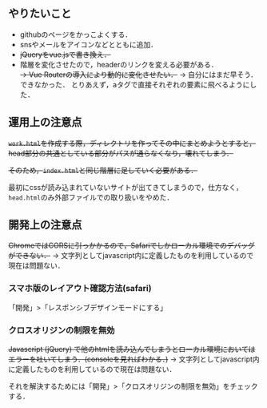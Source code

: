 ## やりたいこと
- githubのページをかっこよくする．
- snsやメールをアイコンなどとともに追加．
- ~~jQueryをvue.jsで書き換え．~~
- 階層を変化させたので，headerのリンクを変える必要がある．<br>
    ~~→ Vue Routerの導入により動的に変化させたい．~~
    → 自分にはまだ早そう．できなかった．
    とりあえず，aタグで直接それぞれの要素に飛べるようにした．

## 運用上の注意点
~~`work.html`を作成する際，ディレクトリを作ってその中にまとめようとすると，head部分の共通としている部分がパスが通らなくなり，壊れてしまう．~~

~~そのため，`index.html`と同じ階層に足していく必要がある．~~

最初にcssが読み込まれていないサイトが出てきてしまうので，仕方なく，`head.html`のみ外部ファイルでの取り扱いをやめた．

## 開発上の注意点
~~ChromeではCORSに引っかかるので，Safariでしかローカル環境でのデバッグができない．~~
→ 文字列としてjavascript内に定義したものを利用しているので現在は問題ない．

### スマホ版のレイアウト確認方法(safari)
「開発」>「レスポンシブデザインモードにする」

### クロスオリジンの制限を無効
~~Javascript (jQuery) で他のhtmlを読み込んでしまうとローカル環境においてはエラーを吐いてしまう．(consoleを見ればわかる．)~~
→ 文字列としてjavascript内に定義したものを利用しているので現在は問題ない．

それを解決するためには「開発」>「クロスオリジンの制限を無効」をチェックする．